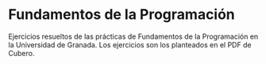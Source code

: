 # Fundamentos de la Programación
Ejercicios resueltos de las prácticas de Fundamentos de la Programación en la Universidad de Granada. 
Los ejercicios son los planteados en el PDF de Cubero.
